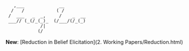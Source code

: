 ```
   ,___             __
  /   /            ( /
 /  ___   _  _,     /    _  __
 ___// (_(/_(_)_  (/___/(/_(_)
             /|
            (/
```

**New**: [Reduction in Belief Elicitation](2. Working Papers/Reduction.html)  